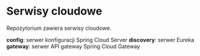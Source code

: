 # Serwisy cloudowe

Repozytorium zawiera serwisy cloudowe.

**config**: serwer konfiguracji Spring Cloud Server
**discovery**: serwer Eureka
**gateway**: serwer API gateway Spring Cloud Gateway
